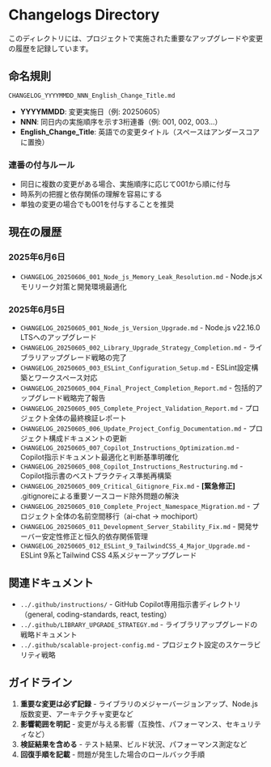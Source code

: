 # Changelogs Directory

このディレクトリには、プロジェクトで実施された重要なアップグレードや変更の履歴を記録しています。

## 命名規則

```
CHANGELOG_YYYYMMDD_NNN_English_Change_Title.md
```

- **YYYYMMDD**: 変更実施日（例: 20250605）
- **NNN**: 同日内の実施順序を示す3桁連番（例: 001, 002, 003...）
- **English_Change_Title**: 英語での変更タイトル（スペースはアンダースコアに置換）

### 連番の付与ルール

- 同日に複数の変更がある場合、実施順序に応じて001から順に付与
- 時系列の把握と依存関係の理解を容易にする
- 単独の変更の場合でも001を付与することを推奨

## 現在の履歴

### 2025年6月6日

- `CHANGELOG_20250606_001_Node_js_Memory_Leak_Resolution.md` - Node.jsメモリリーク対策と開発環境最適化

### 2025年6月5日

- `CHANGELOG_20250605_001_Node_js_Version_Upgrade.md` - Node.js v22.16.0 LTSへのアップグレード
- `CHANGELOG_20250605_002_Library_Upgrade_Strategy_Completion.md` - ライブラリアップグレード戦略の完了
- `CHANGELOG_20250605_003_ESLint_Configuration_Setup.md` - ESLint設定構築とワークスペース対応
- `CHANGELOG_20250605_004_Final_Project_Completion_Report.md` - 包括的アップグレード戦略完了報告
- `CHANGELOG_20250605_005_Complete_Project_Validation_Report.md` - プロジェクト全体の最終検証レポート
- `CHANGELOG_20250605_006_Update_Project_Config_Documentation.md` - プロジェクト構成ドキュメントの更新
- `CHANGELOG_20250605_007_Copilot_Instructions_Optimization.md` - Copilot指示ドキュメント最適化と判断基準明確化
- `CHANGELOG_20250605_008_Copilot_Instructions_Restructuring.md` - Copilot指示書のベストプラクティス準拠再構築
- `CHANGELOG_20250605_009_Critical_Gitignore_Fix.md` - **[緊急修正]** .gitignoreによる重要ソースコード除外問題の解決
- `CHANGELOG_20250605_010_Complete_Project_Namespace_Migration.md` - プロジェクト全体の名前空間移行（ai-chat → mochiport）
- `CHANGELOG_20250605_011_Development_Server_Stability_Fix.md` - 開発サーバー安定性修正と恒久的依存関係管理
- `CHANGELOG_20250605_012_ESLint_9_TailwindCSS_4_Major_Upgrade.md` - ESLint 9系とTailwind CSS 4系メジャーアップグレード

## 関連ドキュメント

- `../.github/instructions/` - GitHub Copilot専用指示書ディレクトリ（general, coding-standards, react, testing）
- `../.github/LIBRARY_UPGRADE_STRATEGY.md` - ライブラリアップグレードの戦略ドキュメント
- `../.github/scalable-project-config.md` - プロジェクト設定のスケーラビリティ戦略

## ガイドライン

1. **重要な変更は必ず記録** - ライブラリのメジャーバージョンアップ、Node.js版数変更、アーキテクチャ変更など
2. **影響範囲を明記** - 変更が与える影響（互換性、パフォーマンス、セキュリティなど）
3. **検証結果を含める** - テスト結果、ビルド状況、パフォーマンス測定など
4. **回復手順を記載** - 問題が発生した場合のロールバック手順
